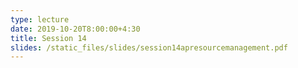 ```yaml
---
type: lecture
date: 2019-10-20T8:00:00+4:30
title: Session 14
slides: /static_files/slides/session14apresourcemanagement.pdf
---
```

